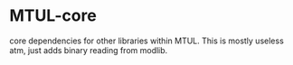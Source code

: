 # MTUL-core
core dependencies for other libraries within MTUL. This is mostly useless atm, just adds binary reading from modlib.
